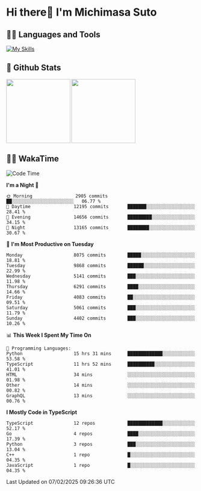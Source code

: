 # Hi there👋 I'm Michimasa Suto

## 🧑‍💻 Languages and Tools
[![My Skills](https://skillicons.dev/icons?i=ts,nextjs,react,vue,python,go,aws,docker,nodejs,redux,solidity,firebase,gcp,js,bootstrap,tailwind,materialui,html,css,wordpress,xd,figma,raspberrypi,arduino)](https://skillicons.dev)

<!--
**Suto-Michimasa/Suto-Michimasa** is a ✨ _special_ ✨ repository because its `README.md` (this file) appears on your GitHub profile.

Here are some ideas to get you started:

- 🔭 I’m currently working on ...
- 🌱 I’m currently learning ...
- 👯 I’m looking to collaborate on ...
- 🤔 I’m looking for help with ...
- 💬 Ask me about ...
- 📫 How to reach me: ...
- 😄 Pronouns: ...
- ⚡ Fun fact: ...
-->
## 💎 Github Stats

<div>
  <img height="170" align="left" src="https://github-readme-stats.vercel.app/api?username=Suto-michimasa&count_private=true&show_icons=true&theme=dark" />
  <img height="170" src="https://github-readme-stats.vercel.app/api/top-langs/?username=Suto-michimasa&langs_count=8&layout=compact&theme=dark" />
</div>

<!-- ## 🏆 GitHub Profile Trophy

<img width="800" src="https://github-profile-trophy.vercel.app/?username=Suto-michimasa&theme=onedark&no-frame=true"/>
 -->

## 🧑‍💻 WakaTime
<!--START_SECTION:waka-->
![Code Time](http://img.shields.io/badge/Code%20Time-593%20hrs%2053%20mins-blue)

**I'm a Night 🦉** 

```text
🌞 Morning                2905 commits        ██░░░░░░░░░░░░░░░░░░░░░░░   06.77 % 
🌆 Daytime                12195 commits       ███████░░░░░░░░░░░░░░░░░░   28.41 % 
🌃 Evening                14656 commits       █████████░░░░░░░░░░░░░░░░   34.15 % 
🌙 Night                  13165 commits       ████████░░░░░░░░░░░░░░░░░   30.67 % 
```
📅 **I'm Most Productive on Tuesday** 

```text
Monday                   8075 commits        █████░░░░░░░░░░░░░░░░░░░░   18.81 % 
Tuesday                  9868 commits        ██████░░░░░░░░░░░░░░░░░░░   22.99 % 
Wednesday                5141 commits        ███░░░░░░░░░░░░░░░░░░░░░░   11.98 % 
Thursday                 6291 commits        ████░░░░░░░░░░░░░░░░░░░░░   14.66 % 
Friday                   4083 commits        ██░░░░░░░░░░░░░░░░░░░░░░░   09.51 % 
Saturday                 5061 commits        ███░░░░░░░░░░░░░░░░░░░░░░   11.79 % 
Sunday                   4402 commits        ███░░░░░░░░░░░░░░░░░░░░░░   10.26 % 
```


📊 **This Week I Spent My Time On** 

```text
💬 Programming Languages: 
Python                   15 hrs 31 mins      █████████████░░░░░░░░░░░░   53.58 % 
TypeScript               11 hrs 52 mins      ██████████░░░░░░░░░░░░░░░   41.01 % 
HTML                     34 mins             ░░░░░░░░░░░░░░░░░░░░░░░░░   01.98 % 
Other                    14 mins             ░░░░░░░░░░░░░░░░░░░░░░░░░   00.82 % 
GraphQL                  13 mins             ░░░░░░░░░░░░░░░░░░░░░░░░░   00.76 % 
```

**I Mostly Code in TypeScript** 

```text
TypeScript               12 repos            █████████████░░░░░░░░░░░░   52.17 % 
Go                       4 repos             ████░░░░░░░░░░░░░░░░░░░░░   17.39 % 
Python                   3 repos             ███░░░░░░░░░░░░░░░░░░░░░░   13.04 % 
C++                      1 repo              █░░░░░░░░░░░░░░░░░░░░░░░░   04.35 % 
JavaScript               1 repo              █░░░░░░░░░░░░░░░░░░░░░░░░   04.35 % 
```




 Last Updated on 07/02/2025 09:26:36 UTC
<!--END_SECTION:waka-->
